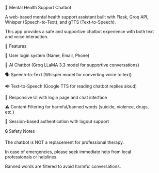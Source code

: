 🧠 Mental Health Support Chatbot

A web-based mental health support assistant built with Flask, Groq API, Whisper (Speech-to-Text), and gTTS (Text-to-Speech).

This app provides a safe and supportive chatbot experience with both text and voice interaction.

🚀 Features

🔐 User login system (Name, Email, Phone)

💬 AI Chatbot (Groq LLaMA 3.3 model for supportive conversations)

🗣️ Speech-to-Text (Whisper model for converting voice to text)

🔊 Text-to-Speech (Google TTS for reading chatbot replies aloud)

🎨 Responsive UI with login page and chat interface

⚠️ Content Filtering for harmful/banned words (suicide, violence, drugs, etc.)

👤 Session-based authentication with logout support

🔒 Safety Notes

The chatbot is NOT a replacement for professional therapy.

In case of emergencies, please seek immediate help from local professionals or helplines.

Banned words are filtered to avoid harmful conversations.
